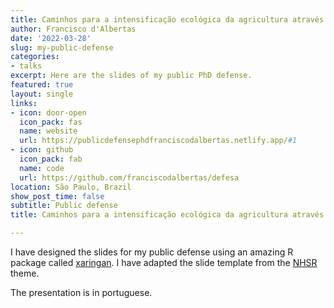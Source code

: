 ```yaml
---
title: Caminhos para a intensificação ecológica da agricultura através da restauração e da certificação agrícola
author: Francisco d'Albertas
date: '2022-03-28'
slug: my-public-defense
categories:
- talks
excerpt: Here are the slides of my public PhD defense.
featured: true
layout: single
links:
- icon: door-open
  icon_pack: fas
  name: website
  url: https://publicdefensephdfranciscodalbertas.netlify.app/#1
- icon: github
  icon_pack: fab
  name: code
  url: https://github.com/franciscodalbertas/defesa
location: São Paulo, Brazil
show_post_time: false
subtitle: Public defense
title: Caminhos para a intensificação ecológica da agricultura através da restauração e da certificação agrícola

---
```


I have designed the slides for my public defense using an amazing R package called [xaringan](https://github.com/yihui/xaringan). I have adapted the slide template from the [NHSR](https://github.com/nhs-r-community/nhsrtheme) theme.

The presentation is in portuguese.